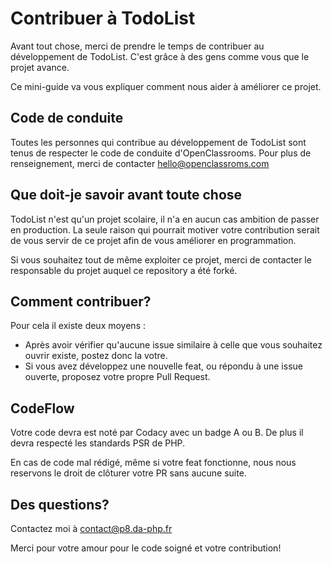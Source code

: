 # Contribuer à TodoList
Avant tout chose, merci de prendre le temps de contribuer au développement de TodoList. C'est grâce à des gens comme vous que le projet avance.

Ce mini-guide va vous expliquer comment nous aider à améliorer ce projet.
## Code de conduite
Toutes les personnes qui contribue au développement de TodoList sont tenus de respecter le code de conduite d'OpenClassrooms. Pour plus de renseignement, merci de contacter hello@openclassroms.com

## Que doit-je savoir avant toute chose
TodoList n'est qu'un projet scolaire, il n'a en aucun cas ambition de passer en production. La seule raison qui pourrait motiver votre contribution serait de vous servir de ce projet afin de vous améliorer en programmation.

Si vous souhaitez tout de même exploiter ce projet, merci de contacter le responsable du projet auquel ce repository a été forké.
## Comment contribuer?
Pour cela il existe deux moyens :
* Après avoir vérifier qu'aucune issue similaire à celle que vous souhaitez ouvrir existe, postez donc la votre.
* Si vous avez développez une nouvelle feat, ou répondu à une issue ouverte, proposez votre propre Pull Request.
## CodeFlow
Votre code devra est noté par Codacy avec un badge A ou B. De plus il devra respecté les standards PSR de PHP.

En cas de code mal rédigé, même si votre feat fonctionne, nous nous reservons le droit de clôturer votre PR sans aucune suite.
## Des questions?
Contactez moi à contact@p8.da-php.fr

Merci pour votre amour pour le code soigné et votre contribution!